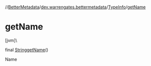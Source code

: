 //[BetterMetadata](../../../index.md)/[dev.warrengates.bettermetadata](../index.md)/[TypeInfo](index.md)/[getName](get-name.md)

# getName

[jvm]\

final [String](https://docs.oracle.com/javase/8/docs/api/java/lang/String.html)[getName](get-name.md)()

Name
